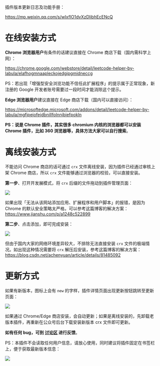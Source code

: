 
插件版本更新日志及功能手册：

https://mp.weixin.qq.com/s/wIxflO1dvXzDlibhEcENcQ

# 在线安装方式

**Chrome 浏览器用户**有条件的话建议直接在 Chrome 商店下载（国内需科学上网）：

https://chrome.google.com/webstore/detail/leetcode-helper-by-labula/elafhogmnaapleckojedgipgmidneccg

PS：若出现「增强型安全浏览功能不信任此扩展程序」的提示属于正常现象，新注册的 Google 开发者账号需要过一段时间才能消除这个提示。

**Edge 浏览器用户**建议直接在 Edge 商店下载（国内可以直接访问）：

https://microsoftedge.microsoft.com/addons/detail/leetcode-helper-by-labula/mgfjpejofejdbnillfolnnjbiefpokln

**PS：说是 Chrome 插件，其实很多 chromium 内核的浏览器都可以安装 Chrome 插件，比如 360 浏览器等，具体方法大家可以自行搜索**。

# 离线安装方式

不能访问 Chrome 商店的话可通过 `crx` 文件离线安装，因为插件已经通过审核上架 Chrome 商店，所以 `crx` 文件能够通过浏览器的校验，可以直接安装。

**第一步**、打开开发展模式，将 `crx` 后缀的文件拖动到插件管理页面：

![](https://gitee.com/labuladong/upic/raw/master/2021_11_19/07_25_12.png)

如果出现「无法从该网站添加应用、扩展程序和用户脚本」的报错，是因为 Chrome 的默认安全策略太严格，可以参考这篇博客的解决方案：https://www.jianshu.com/p/a1248c522899

**第二步**、点击添加，即可完成安装：

![](https://gitee.com/labuladong/upic/raw/master/2021_11_19/07_25_59.png)

但由于国内大家的网络环境差异较大，不排除无法直接安装 `crx` 文件的极端情况。如出现这种情况需要将 `crx` 解压后安装，参考这篇博客的解决方案：https://blog.csdn.net/achenyuan/article/details/81485092

# 更新方式

如果有新版本，图标上会有 `new` 的字样，插件详情页面出现更新按钮跳转至更新页面：

![](https://gitee.com/labuladong/upic/raw/master/2021_11_15/14_31_17.jpg)

如果通过 Chrome/Edge 商店安装，会自动更新；如果是离线安装的，先卸载老版本插件，再重新在公众号后台下载安装新版本 crx 文件即可更新。

**如有任何 bug，可到 [讨论区](https://github.com/labuladong/fucking-algorithm/discussions/704) 进行反馈**。

PS：本插件不会读取任何用户信息，请放心使用，同时建议将插件固定在书签栏上，便于获取最新版本信息：

![](https://gitee.com/labuladong/upic/raw/master/2021_11_19/07_38_20.png)
